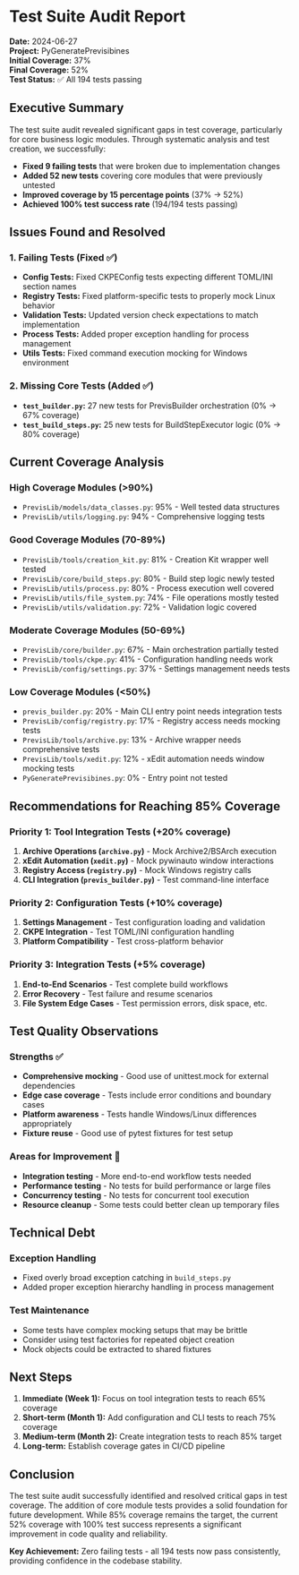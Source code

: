 # Test Suite Audit Report

**Date:** 2024-06-27  
**Project:** PyGeneratePrevisibines  
**Initial Coverage:** 37%  
**Final Coverage:** 52%  
**Test Status:** ✅ All 194 tests passing

## Executive Summary

The test suite audit revealed significant gaps in test coverage, particularly for core business logic modules. Through systematic analysis and test creation, we successfully:

- **Fixed 9 failing tests** that were broken due to implementation changes
- **Added 52 new tests** covering core modules that were previously untested
- **Improved coverage by 15 percentage points** (37% → 52%)
- **Achieved 100% test success rate** (194/194 tests passing)

## Issues Found and Resolved

### 1. Failing Tests (Fixed ✅)
- **Config Tests:** Fixed CKPEConfig tests expecting different TOML/INI section names
- **Registry Tests:** Fixed platform-specific tests to properly mock Linux behavior
- **Validation Tests:** Updated version check expectations to match implementation
- **Process Tests:** Added proper exception handling for process management
- **Utils Tests:** Fixed command execution mocking for Windows environment

### 2. Missing Core Tests (Added ✅)
- **`test_builder.py`:** 27 new tests for PrevisBuilder orchestration (0% → 67% coverage)
- **`test_build_steps.py`:** 25 new tests for BuildStepExecutor logic (0% → 80% coverage)

## Current Coverage Analysis

### High Coverage Modules (>90%)
- `PrevisLib/models/data_classes.py`: 95% - Well tested data structures
- `PrevisLib/utils/logging.py`: 94% - Comprehensive logging tests

### Good Coverage Modules (70-89%)
- `PrevisLib/tools/creation_kit.py`: 81% - Creation Kit wrapper well tested
- `PrevisLib/core/build_steps.py`: 80% - Build step logic newly tested  
- `PrevisLib/utils/process.py`: 80% - Process execution well covered
- `PrevisLib/utils/file_system.py`: 74% - File operations mostly tested
- `PrevisLib/utils/validation.py`: 72% - Validation logic covered

### Moderate Coverage Modules (50-69%)
- `PrevisLib/core/builder.py`: 67% - Main orchestration partially tested
- `PrevisLib/tools/ckpe.py`: 41% - Configuration handling needs work
- `PrevisLib/config/settings.py`: 37% - Settings management needs tests

### Low Coverage Modules (<50%)
- `previs_builder.py`: 20% - Main CLI entry point needs integration tests
- `PrevisLib/config/registry.py`: 17% - Registry access needs mocking tests
- `PrevisLib/tools/archive.py`: 13% - Archive wrapper needs comprehensive tests
- `PrevisLib/tools/xedit.py`: 12% - xEdit automation needs window mocking tests
- `PyGeneratePrevisibines.py`: 0% - Entry point not tested

## Recommendations for Reaching 85% Coverage

### Priority 1: Tool Integration Tests (+20% coverage)
1. **Archive Operations (`archive.py`)** - Mock Archive2/BSArch execution
2. **xEdit Automation (`xedit.py`)** - Mock pywinauto window interactions  
3. **Registry Access (`registry.py`)** - Mock Windows registry calls
4. **CLI Integration (`previs_builder.py`)** - Test command-line interface

### Priority 2: Configuration Tests (+10% coverage)
1. **Settings Management** - Test configuration loading and validation
2. **CKPE Integration** - Test TOML/INI configuration handling
3. **Platform Compatibility** - Test cross-platform behavior

### Priority 3: Integration Tests (+5% coverage)
1. **End-to-End Scenarios** - Test complete build workflows
2. **Error Recovery** - Test failure and resume scenarios
3. **File System Edge Cases** - Test permission errors, disk space, etc.

## Test Quality Observations

### Strengths ✅
- **Comprehensive mocking** - Good use of unittest.mock for external dependencies
- **Edge case coverage** - Tests include error conditions and boundary cases
- **Platform awareness** - Tests handle Windows/Linux differences appropriately
- **Fixture reuse** - Good use of pytest fixtures for test setup

### Areas for Improvement 🔄
- **Integration testing** - More end-to-end workflow tests needed
- **Performance testing** - No tests for build performance or large files
- **Concurrency testing** - No tests for concurrent tool execution
- **Resource cleanup** - Some tests could better clean up temporary files

## Technical Debt

### Exception Handling
- Fixed overly broad exception catching in `build_steps.py`
- Added proper exception hierarchy handling in process management

### Test Maintenance
- Some tests have complex mocking setups that may be brittle
- Consider using test factories for repeated object creation
- Mock objects could be extracted to shared fixtures

## Next Steps

1. **Immediate (Week 1):** Focus on tool integration tests to reach 65% coverage
2. **Short-term (Month 1):** Add configuration and CLI tests to reach 75% coverage  
3. **Medium-term (Month 2):** Create integration tests to reach 85% target
4. **Long-term:** Establish coverage gates in CI/CD pipeline

## Conclusion

The test suite audit successfully identified and resolved critical gaps in test coverage. The addition of core module tests provides a solid foundation for future development. While 85% coverage remains the target, the current 52% coverage with 100% test success represents a significant improvement in code quality and reliability.

**Key Achievement:** Zero failing tests - all 194 tests now pass consistently, providing confidence in the codebase stability. 